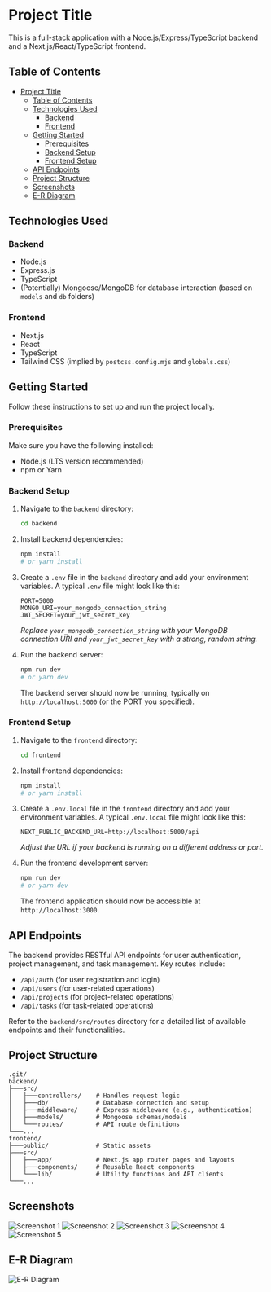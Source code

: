 # Project Title

This is a full-stack application with a Node.js/Express/TypeScript backend and a Next.js/React/TypeScript frontend.

## Table of Contents


- [Project Title](#project-title)
  - [Table of Contents](#table-of-contents)
  - [Technologies Used](#technologies-used)
    - [Backend](#backend)
    - [Frontend](#frontend)
  - [Getting Started](#getting-started)
    - [Prerequisites](#prerequisites)
    - [Backend Setup](#backend-setup)
    - [Frontend Setup](#frontend-setup)
  - [API Endpoints](#api-endpoints)
  - [Project Structure](#project-structure)
  - [Screenshots](#screenshots)
  - [E-R Diagram](#e-r-diagram)

## Technologies Used

### Backend
- Node.js
- Express.js
- TypeScript
- (Potentially) Mongoose/MongoDB for database interaction (based on `models` and `db` folders)

### Frontend
- Next.js
- React
- TypeScript
- Tailwind CSS (implied by `postcss.config.mjs` and `globals.css`)

## Getting Started

Follow these instructions to set up and run the project locally.

### Prerequisites

Make sure you have the following installed:
- Node.js (LTS version recommended)
- npm or Yarn

### Backend Setup

1.  Navigate to the `backend` directory:
    ```bash
    cd backend
    ```

2.  Install backend dependencies:
    ```bash
    npm install
    # or yarn install
    ```

3.  Create a `.env` file in the `backend` directory and add your environment variables. A typical `.env` file might look like this:
    ```
    PORT=5000
    MONGO_URI=your_mongodb_connection_string
    JWT_SECRET=your_jwt_secret_key
    ```
    *Replace `your_mongodb_connection_string` with your MongoDB connection URI and `your_jwt_secret_key` with a strong, random string.*

4.  Run the backend server:
    ```bash
    npm run dev
    # or yarn dev
    ```
    The backend server should now be running, typically on `http://localhost:5000` (or the PORT you specified).

### Frontend Setup

1.  Navigate to the `frontend` directory:
    ```bash
    cd frontend
    ```

2.  Install frontend dependencies:
    ```bash
    npm install
    # or yarn install
    ```

3.  Create a `.env.local` file in the `frontend` directory and add your environment variables. A typical `.env.local` file might look like this:
    ```
    NEXT_PUBLIC_BACKEND_URL=http://localhost:5000/api
    ```
    *Adjust the URL if your backend is running on a different address or port.*

4.  Run the frontend development server:
    ```bash
    npm run dev
    # or yarn dev
    ```
    The frontend application should now be accessible at `http://localhost:3000`.

## API Endpoints

The backend provides RESTful API endpoints for user authentication, project management, and task management. Key routes include:
- `/api/auth` (for user registration and login)
- `/api/users` (for user-related operations)
- `/api/projects` (for project-related operations)
- `/api/tasks` (for task-related operations)

Refer to the `backend/src/routes` directory for a detailed list of available endpoints and their functionalities.

## Project Structure

```
.git/
backend/
├───src/
│   ├───controllers/    # Handles request logic
│   ├───db/             # Database connection and setup
│   ├───middleware/     # Express middleware (e.g., authentication)
│   ├───models/         # Mongoose schemas/models
│   └───routes/         # API route definitions
└───...
frontend/
├───public/             # Static assets
├───src/
│   ├───app/            # Next.js app router pages and layouts
│   ├───components/     # Reusable React components
│   └───lib/            # Utility functions and API clients
└───...
```

## Screenshots

![Screenshot 1](screenshot/1.png)
![Screenshot 2](screenshot/2.png)
![Screenshot 3](screenshot/3.png)
![Screenshot 4](screenshot/4.png)
![Screenshot 5](screenshot/5.png)

## E-R Diagram
![E-R Diagram](screenshot/e-r-diagram.png)